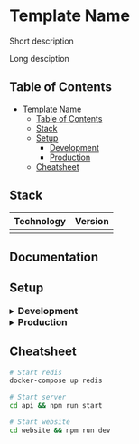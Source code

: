 # Template Name
<!-- Logo prefered -->
<!-- ![]() -->
<!-- --- -->

Short description

<!-- Any badges -->

<!-- Screenshot -->
<!-- ![]() -->

Long desciption

## Table of Contents
- [Template Name](#template-name)
  - [Table of Contents](#table-of-contents)
  - [Stack](#stack)
  - [Setup](#setup)
    - [Development](#development)
    - [Production](#production)
  - [Cheatsheet](#cheatsheet)

## Stack
| Technology | Version |
|------------|---------|
|            |         |

## Documentation


## Setup
<details>
<summary>
  <h3 id="development" style="display: inline">
    Development
  </h3>
</summary>

#### Prerequisites
- ...

#### Instructions
1. ...
</details>

<details>
<summary>
  <h3 id="production" style="display: inline">
    Production
  </h3>
</summary>

#### Prerequisites
- ...

#### Instructions
1. ...
</details>

## Cheatsheet
```bash
# Start redis
docker-compose up redis

# Start server
cd api && npm run start

# Start website
cd website && npm run dev
```
